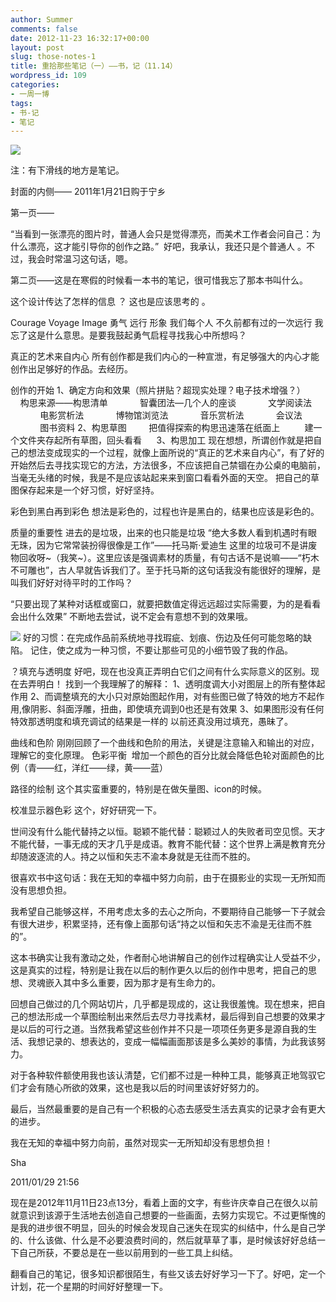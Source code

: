 ```yaml
---
author: Summer
comments: false
date: 2012-11-23 16:32:17+00:00
layout: post
slug: those-notes-1
title: 重拾那些笔记（一）——书，记（11.14）
wordpress_id: 109
categories:
- 一周一博
tags:
- 书-记
- 笔记
---
```


![](http://m3.img.libdd.com/farm4/2012/1114/12/B8574FD00513236F23D78D5E3B8F6919CC069CE813A00_500_156.jpg)

注：有下滑线的地方是笔记。

封面的内侧——
2011年1月21日购于宁乡

第一页——

“当看到一张漂亮的图片时，普通人会只是觉得漂亮，而美术工作者会问自己：为什么漂亮，这才能引导你的创作之路。” 
好吧，我承认，我还只是个普通人 。不过，我会时常温习这句话，嗯。

第二页——这是在寒假的时候看一本书的笔记，很可惜我忘了那本书叫什么。

这个设计传达了怎样的信息 ？
这也是应该思考的 。

Courage Voyage Image 勇气 远行 形象
我们每个人 不久前都有过的一次远行
我忘了这是什么意思。是要我鼓起勇气启程寻找我心中所想吗？

真正的艺术来自内心
所有创作都是我们内心的一种宣泄，有足够强大的内心才能创作出足够好的作品。去经历。

创作的开始
1、确定方向和效果（照片拼贴？超现实处理？电子技术增强？）
    构思来源——构思清单
            智囊团法—几个人的座谈
            文学阅读法
            电影赏析法
            博物馆浏览法
            音乐赏析法
            会议法
            图书资料
2、构思草图
        把值得探索的构思迅速落在纸面上 
        建一个文件夹存起所有草图，回头看看     
3、构思加工
现在想想，所谓创作就是把自己的想法变成现实的一个过程，就像上面所说的“真正的艺术来自内心”，有了好的开始然后去寻找实现它的方法，方法很多，不应该把自己禁锢在办公桌的电脑前，当毫无头绪的时候，我是不是应该站起来来到窗口看看外面的天空。 把自己的草图保存起来是一个好习惯，好好坚持。

彩色到黑白再到彩色
想法是彩色的，过程也许是黑白的，结果也应该是彩色的。

质量的重要性
进去的是垃圾，出来的也只能是垃圾
“绝大多数人看到机遇时有眼无珠，因为它常常装扮得很像是工作”——托马斯·爱迪生
这里的垃圾可不是讲废物回收呀~（我笑~）。这里应该是强调素材的质量，有句古话不是说嘛——“朽木不可雕也”，古人早就告诉我们了。至于托马斯的这句话我没有能很好的理解，是叫我们好好对待平时的工作吗？

“只要出现了某种对话框或窗口，就要把数值定得远远超过实际需要，为的是看看会出什么效果”
不断地去尝试，说不定会有意想不到的效果哦。

![](http://m1.img.libdd.com/farm2/243/B1568B3020BD8C08DA195530EAAF49F3_24_24.GIF) 好的习惯：在完成作品前系统地寻找瑕疵、划痕、伤边及任何可能忽略的缺陷。
记住，使之成为一种习惯，不要让那些可见的小细节毁了我的作品。

？填充与透明度
好吧，现在也没真正弄明白它们之间有什么实际意义的区别。现在去弄明白！
找到一个我理解了的解释：
1、透明度调大小对图层上的所有整体起作用
2、而调整填充的大小只对原始图起作用，对有些图已做了特效的地方不起作用,像阴影、斜面浮雕，扭曲，即使填充调到0也还是有效果
3、如果图形没有任何特效那透明度和填充调试的结果是一样的
以前还真没用过填充，愚昧了。

曲线和色阶
刚刚回顾了一个曲线和色阶的用法，关键是注意输入和输出的对应，理解它的变化原理。
色彩平衡  增加一个颜色的百分比就会降低色轮对面颜色的比例（青——红，洋红——绿，黄——蓝）

路径的绘制
这个其实蛮重要的，特别是在做矢量图、icon的时候。

校准显示器色彩
这个，好好研究一下。

世间没有什么能代替持之以恒。聪颖不能代替：聪颖过人的失败者司空见惯。天才不能代替，一事无成的天才几乎是成语。教育不能代替：这个世界上满是教育充分却随波逐流的人。持之以恒和矢志不渝本身就是无往而不胜的。

很喜欢书中这句话：我在无知的幸福中努力向前，由于在摄影业的实现一无所知而没有思想负担。

我希望自己能够这样，不用考虑太多的去心之所向，不要期待自己能够一下子就会有很大进步，积累坚持，还有像上面那句话“持之以恒和矢志不渝是无往而不胜的”。



这本书确实让我有激动之处，作者耐心地讲解自己的创作过程确实让人受益不少，这是真实的过程，特别是让我在以后的制作更久以后的创作中思考，把自己的思想、灵魂嵌入其中多么重要，因为那才是有生命力的。

回想自己做过的几个网站切片，几乎都是现成的，这让我很羞愧。现在想来，把自己的想法形成一个草图绘制出来然后去尽力寻找素材，最后得到自己想要的效果才是以后的可行之道。当然我希望这些创作并不只是一项项任务更多是源自我的生活、我想记录的、想表达的，变成一幅幅画面那该是多么美妙的事情，为此我该努力。 

对于各种软件额使用我也该认清楚，它们都不过是一种种工具，能够真正地驾驭它们才会有随心所欲的效果，这也是我以后的时间里该好好努力的。

最后，当然最重要的是自己有一个积极的心态去感受生活去真实的记录才会有更大的进步。

我在无知的幸福中努力向前，虽然对现实一无所知却没有思想负担！

Sha 

2011/01/29 21:56



现在是2012年11月11日23点13分，看着上面的文字，有些许庆幸自己在很久以前就意识到该源于生活地去创造自己想要的一些画面，去努力实现它。不过更惭愧的是我的进步很不明显，回头的时候会发现自己迷失在现实的纠结中，什么是自己学的、什么该做、什么是不必要浪费时间的，然后就草草了事，是时候该好好总结一下自己所获，不要总是在一些以前用到的一些工具上纠结。



翻看自己的笔记，很多知识都很陌生，有些又该去好好学习一下了。好吧，定一个计划，花一个星期的时间好好整理一下。
